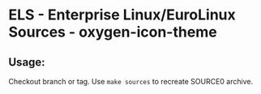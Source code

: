 # ELS - Enterprise Linux/EuroLinux Sources - oxygen-icon-theme
 
## Usage:
  Checkout branch or tag. Use `make sources` to recreate  SOURCE0 archive.
